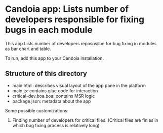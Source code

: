 
# Candoia app: Lists number of developers responsible for fixing bugs in each module

This app Lists number of developers reposnsilbe for bug fixing in modules as bar chart and table.

To run, add this app to your Candoia installation.


## Structure of this directory

* main.html: describes visual layout of the app pane in the platform
* main.js: contains glue code for interaction
* critical-dev.boa.boa: contains MSR logic
* package.json: metadata about the app


Some possible customizations:
1. Finding number of developers for critical files.
   (Critical files are finles in which bug fixing process is relatively long)
